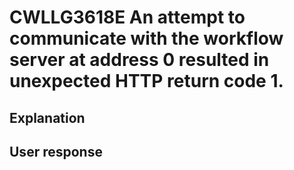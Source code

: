 # CWLLG3618E An attempt to communicate with the workflow server at address 0 resulted in unexpected HTTP return code 1.

## Explanation

## User response